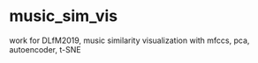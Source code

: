 # music_sim_vis
work for DLfM2019, music similarity visualization with mfccs, pca, autoencoder, t-SNE
